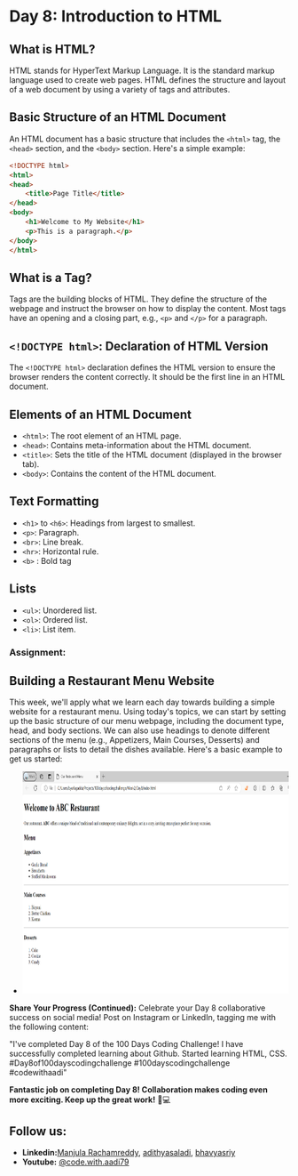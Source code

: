 # Day 8: Introduction to HTML

## What is HTML?
HTML stands for HyperText Markup Language. It is the standard markup language used to create web pages. HTML defines the structure and layout of a web document by using a variety of tags and attributes.

## Basic Structure of an HTML Document
An HTML document has a basic structure that includes the `<html>` tag, the `<head>` section, and the `<body>` section. Here's a simple example:

```html
<!DOCTYPE html>
<html>
<head>
    <title>Page Title</title>
</head>
<body>
    <h1>Welcome to My Website</h1>
    <p>This is a paragraph.</p>
</body>
</html>
```

## What is a Tag?
Tags are the building blocks of HTML. They define the structure of the webpage and instruct the browser on how to display the content. Most tags have an opening and a closing part, e.g., `<p>` and `</p>` for a paragraph.

## `<!DOCTYPE html>`: Declaration of HTML Version
The `<!DOCTYPE html>` declaration defines the HTML version to ensure the browser renders the content correctly. It should be the first line in an HTML document.

## Elements of an HTML Document
- `<html>`: The root element of an HTML page.
- `<head>`: Contains meta-information about the HTML document.
- `<title>`: Sets the title of the HTML document (displayed in the browser tab).
- `<body>`: Contains the content of the HTML document.

## Text Formatting
- `<h1>` to `<h6>`: Headings from largest to smallest.
- `<p>`: Paragraph.
- `<br>`: Line break.
- `<hr>`: Horizontal rule.
- `<b>` : Bold tag

## Lists
- `<ul>`: Unordered list.
- `<ol>`: Ordered list.
- `<li>`: List item.

### Assignment:
## Building a Restaurant Menu Website
This week, we'll apply what we learn each day towards building a simple website for a restaurant menu. Using today's topics, we can start by setting up the basic structure of our menu webpage, including the document type, head, and body sections. We can also use headings to denote different sections of the menu (e.g., Appetizers, Main Courses, Desserts) and paragraphs or lists to detail the dishes available. Here's a basic example to get us started:
- <center><img src="https://github.com/adithyasai/100daysofcodingchallenge/blob/week2/images/week2_ss1.png" width="800" height="400"></center>

**Share Your Progress (Continued):**
Celebrate your Day 8 collaborative success on social media! Post on Instagram or LinkedIn, tagging me with the following content:

"I've completed Day 8 of the 100 Days Coding Challenge! I have successfully completed learning about Github. Started learning HTML, CSS. #Day8of100dayscodingchallenge #100dayscodingchallenge #codewithaadi"

**Fantastic job on completing Day 8! Collaboration makes coding even more exciting. Keep up the great work!** 🚀💻

## Follow us:

- **Linkedin:**[Manjula Rachamreddy](https://www.linkedin.com/in/manjula-rachamreddy-182001255/), [adithyasaladi](https://www.linkedin.com/in/adithyasaladi/), [bhavyasriy](https://www.linkedin.com/in/bhavyasriy/)
- **Youtube:** [@code.with.aadi79](https://www.youtube.com/@Code.with.aadi79)

